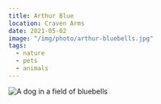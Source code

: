 ```yaml
---
title: Arthur Blue
location: Craven Arms
date: 2021-05-02
image: "/img/photo/arthur-bluebells.jpg"
tags:
  - nature
  - pets
  - animals
---
```


![A dog in a field of bluebells](/img/photo/arthur-bluebells.jpg)

